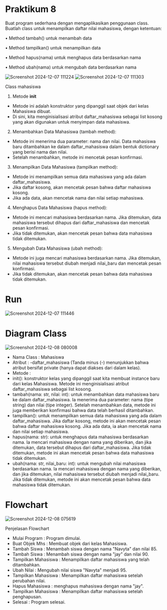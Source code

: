 # Praktikum 8
Buat program sederhana dengan mengaplikasikan penggunaan class. Buatlah class untuk menampilkan daftar nilai mahasiswa, dengan ketentuan:

• Method tambah() untuk menambah data

• Method tampilkan() untuk menampilkan data

• Method hapus(nama) untuk menghapus data berdasarkan nama

• Method ubah(nama) untuk mengubah data berdasarkan nama

![Screenshot 2024-12-07 111224](https://github.com/user-attachments/assets/7197fce8-5ad7-47c5-b8bc-4a334650e943)
![Screenshot 2024-12-07 111303](https://github.com/user-attachments/assets/904510ea-082c-4da1-b223-531323570a0d)

Class mahasiswa
1. Metode __init__
- Metode ini adalah konstruktor yang dipanggil saat objek dari kelas Mahasiswa dibuat.
- Di sini, kita menginisialisasi atribut daftar_mahasiswa sebagai list kosong yang akan digunakan untuk menyimpan data mahasiswa.
2. Menambahkan Data Mahasiswa (tambah method):
- Metode ini menerima dua parameter: nama dan nilai. Data mahasiswa baru ditambahkan ke dalam daftar_mahasiswa dalam bentuk dictionary yang berisi nama dan nilai.
- Setelah menambahkan, metode ini mencetak pesan konfirmasi.
3. Menampilkan Data Mahasiswa (tampilkan method):
- Metode ini menampilkan semua data mahasiswa yang ada dalam daftar_mahasiswa.
- Jika daftar kosong, akan mencetak pesan bahwa daftar mahasiswa kosong.
- Jika ada data, akan mencetak nama dan nilai setiap mahasiswa.
4. Menghapus Data Mahasiswa (hapus method):
- Metode ini mencari mahasiswa berdasarkan nama. Jika ditemukan, data mahasiswa tersebut dihapus dari daftar_mahasiswa dan mencetak pesan konfirmasi.
- Jika tidak ditemukan, akan mencetak pesan bahwa data mahasiswa tidak ditemukan.
5. Mengubah Data Mahasiswa (ubah method):
- Metode ini juga mencari mahasiswa berdasarkan nama. Jika ditemukan, nilai mahasiswa tersebut diubah menjadi nilai_baru dan mencetak pesan konfirmasi.
- Jika tidak ditemukan, akan mencetak pesan bahwa data mahasiswa tidak ditemukan.

# Run
![Screenshot 2024-12-07 111446](https://github.com/user-attachments/assets/f65a1ac8-84e2-491b-ab90-d9e9c4af007b)

# Diagram Class
![Screenshot 2024-12-08 080008](https://github.com/user-attachments/assets/b28d1629-982a-4b90-8465-1d6e63aa7a3f)

- Nama Class : Mahasiswa
- Atribut : -daftar_mahasiswa (Tanda minus (-) menunjukkan bahwa atribut bersifat private (hanya dapat diakses dari dalam kelas).
- Metode :
- init(): konstruktor kelas yang dipanggil saat kita membuat instance baru dari kelas Mahasiswa. Metode ini menginisialisasi atribut daftar_mahasiswa sebagai list kosong.
- tambah(nama: str, nilai: int): untuk menambahkan data mahasiswa baru ke dalam daftar_mahasiswa. Ia menerima dua parameter: nama (tipe string) dan nilai (tipe integer). Setelah menambahkan data, metode ini juga memberikan konfirmasi bahwa data telah berhasil ditambahkan.
- tampilkan(): untuk menampilkan semua data mahasiswa yang ada dalam daftar_mahasiswa. Jika daftar kosong, metode ini akan mencetak pesan bahwa daftar mahasiswa kosong. Jika ada data, ia akan mencetak nama dan nilai setiap mahasiswa.
- hapus(nama: str): untuk menghapus data mahasiswa berdasarkan nama. Ia mencari mahasiswa dengan nama yang diberikan, dan jika ditemukan, data tersebut dihapus dari daftar_mahasiswa. Jika tidak ditemukan, metode ini akan mencetak pesan bahwa data mahasiswa tidak ditemukan.
- ubah(nama: str, nilai_baru: int): untuk mengubah nilai mahasiswa berdasarkan nama. Ia mencari mahasiswa dengan nama yang diberikan, dan jika ditemukan, nilai mahasiswa tersebut diubah menjadi nilai_baru. Jika tidak ditemukan, metode ini akan mencetak pesan bahwa data mahasiswa tidak ditemukan.

# Flowchart
![Screenshot 2024-12-08 075619](https://github.com/user-attachments/assets/1b988e03-7762-4b2c-aa60-3d9e2791d286)

Penjelasan Flowchart
- Mulai Program : Program dimulai.
- Buat Objek Mhs : Membuat objek dari kelas Mahasiswa.
- Tambah Siswa : Menambah siswa dengan nama "Navyta" dan nilai 85.
- Tambah Siswa : Menambah siswa dengan nama "jay" dan nilai 90.
- Tampilkan Mahasiswa : Menampilkan daftar mahasiswa yang telah ditambahkan.
- Ubah Nilai : Mengubah nilai siswa "Navyta" menjadi 95.
- Tampilkan Mahasiswa : Menampilkan daftar mahasiswa setelah perubahan nilai.
- Hapus Mahasiswa : menghapus mahasiswa dengan nama "jay".
- Tampilkan Mahasiswa : Menampilkan daftar mahasiswa setelah penghapusan.
- Selesai : Program selesai.
